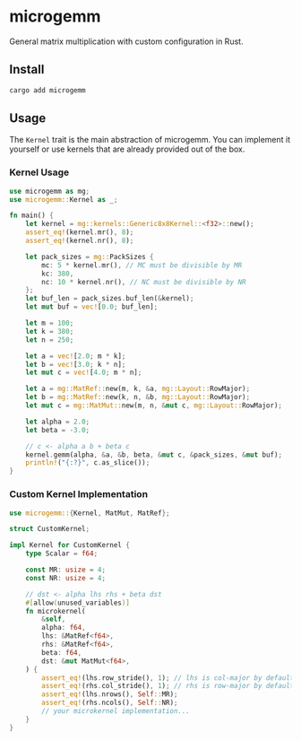 # microgemm

General matrix multiplication with custom configuration in Rust.

## Install

```sh
cargo add microgemm
```

## Usage

The `Kernel` trait is the main abstraction of microgemm.
You can implement it yourself or use kernels that are already provided out of the box.

### Kernel Usage

```rs
use microgemm as mg;
use microgemm::Kernel as _;

fn main() {
    let kernel = mg::kernels::Generic8x8Kernel::<f32>::new();
    assert_eq!(kernel.mr(), 8);
    assert_eq!(kernel.nr(), 8);

    let pack_sizes = mg::PackSizes {
        mc: 5 * kernel.mr(), // MC must be divisible by MR
        kc: 380,
        nc: 10 * kernel.nr(), // NC must be divisible by NR
    };
    let buf_len = pack_sizes.buf_len(&kernel);
    let mut buf = vec![0.0; buf_len];

    let m = 100;
    let k = 380;
    let n = 250;

    let a = vec![2.0; m * k];
    let b = vec![3.0; k * n];
    let mut c = vec![4.0; m * n];

    let a = mg::MatRef::new(m, k, &a, mg::Layout::RowMajor);
    let b = mg::MatRef::new(k, n, &b, mg::Layout::RowMajor);
    let mut c = mg::MatMut::new(m, n, &mut c, mg::Layout::RowMajor);

    let alpha = 2.0;
    let beta = -3.0;

    // c <- alpha a b + beta c
    kernel.gemm(alpha, &a, &b, beta, &mut c, &pack_sizes, &mut buf);
    println!("{:?}", c.as_slice());
}
```

### Custom Kernel Implementation

```rs
use microgemm::{Kernel, MatMut, MatRef};

struct CustomKernel;

impl Kernel for CustomKernel {
    type Scalar = f64;

    const MR: usize = 4;
    const NR: usize = 4;

    // dst <- alpha lhs rhs + beta dst
    #[allow(unused_variables)]
    fn microkernel(
        &self,
        alpha: f64,
        lhs: &MatRef<f64>,
        rhs: &MatRef<f64>,
        beta: f64,
        dst: &mut MatMut<f64>,
    ) {
        assert_eq!(lhs.row_stride(), 1); // lhs is col-major by default
        assert_eq!(rhs.col_stride(), 1); // rhs is row-major by default
        assert_eq!(lhs.nrows(), Self::MR);
        assert_eq!(rhs.ncols(), Self::NR);
        // your microkernel implementation...
    }
}
```
